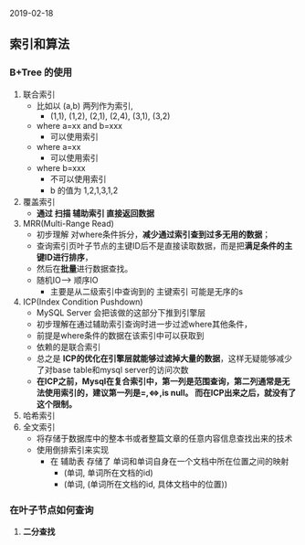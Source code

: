 2019-02-18

## 索引和算法

### B+Tree 的使用
1. 联合索引
    - 比如以 (a,b) 两列作为索引, 
        - (1,1), (1,2), (2,1), (2,4), (3,1), (3,2)
    - where a=xx and b=xxx
        - 可以使用索引
    - where a=xx
        - 可以使用索引
    - where b=xxx
        - 不可以使用索引
        - b 的值为 1,2,1,3,1,2
2. 覆盖索引
    - **通过 扫描 辅助索引 直接返回数据**
3. MRR(Multi-Range Read)
    - 初步理解 对where条件拆分，**减少通过索引查到过多无用的数据**；
    - 查询索引页叶子节点的主键ID后不是直接读取数据，而是把**满足条件的主键ID进行排序**，
    - 然后在**批量**进行数据查找。
    - 随机IO--> 顺序IO
        - 主要是从二级索引中查询到的 主键索引 可能是无序的s
4. ICP(Index Condition Pushdown)
    - MySQL Server 会把该做的这部分下推到引擎层
    - 初步理解在通过辅助索引查询时进一步过滤where其他条件，
    - 前提是where条件的数据在该索引中可以获取到
    - 依赖的是联合索引
    - 总之是 **ICP的优化在引擎层就能够过滤掉大量的数据**，这样无疑能够减少了对base table和mysql server的访问次数
    - **在ICP之前，Mysql在复合索引中，第一列是范围查询，第二列通常是无法使用索引的，建议第一列是=,<=>,is null。
        而在ICP出来之后，就没有了这个限制。**
5. 哈希索引
6. 全文索引
    - 将存储于数据库中的整本书或者整篇文章的任意内容信息查找出来的技术
    - 使用倒排索引来实现
        - 在 辅助表 存储了 单词和单词自身在一个文档中所在位置之间的映射
            - (单词, 单词所在文档的id)
            - (单词, (单词所在文档的id, 具体文档中的位置))

### 在叶子节点如何查询
1. **二分查找**